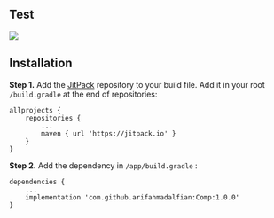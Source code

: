 ## Test

[![](https://jitpack.io/v/arifahmadalfian/Comp.svg)](https://jitpack.io/#arifahmadalfian/Comp/1.0.0)
## Installation
**Step 1.** Add the [JitPack](https://jitpack.io/#arifahmadalfian/Comp/1.0.0) 
repository to your build file. Add it in your root `/build.gradle` at the end of repositories:
```
allprojects {
    repositories {
        ...
        maven { url 'https://jitpack.io' }
    }
}
```
**Step 2.** Add the dependency in `/app/build.gradle` :

```
dependencies {
    ...
    implementation 'com.github.arifahmadalfian:Comp:1.0.0'
}
```